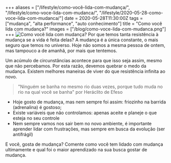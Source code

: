 +++
aliases = ["/lifestyle/como-você-lida-com-mudança/", "/lifestyle/como-voce-lida-com-mudanca/", "/lifestyle/2020-05-28-como-voce-lida-com-mudanca/"]
date = 2020-05-28T11:30:00Z
tags = ["mudança", "alta performance", "auto conhecimento"]
title = "Como você lida com mudança?"
images = ["/blog/como-voce-lida-com-mudanca.png"]
+++
![Como você lida com mudança?](/blog/como-voce-lida-com-mudanca.png)
Por que temos tanta resistência à mudança se a vida é feita delas? A mudança é a única constante, o mais seguro que temos no universo. Hoje não somos a mesma pessoa de ontem, mas tampouco a de amanhã, por mais que tentemos.

Um acúmulo de circunstâncias acontece para que isso seja assim, mesmo que não percebamos. Por esta razão, devemos quebrar o medo da mudança. Existem melhores maneiras de viver do que resistência infinita ao novo.

> "Ninguém se banha no mesmo rio duas vezes, porque tudo muda no rio na qual você se banha" por Heráclito de Efeso

- Hoje gosto de mudança, mas nem sempre foi assim: friozinho na barrida (adrenalina) é gostoso;
- Existe variáveis que não controlamos: apenas aceite e planeje o que esteja no seu controle
- Nem sempre vamos nos sair bem no novo ambiente, é importante aprender lidar com frustrações, mas sempre em busca da evolução (ser antifrágil)

E você, gosta de mudança? Comente como você tem lidado com mudança ultimamente e qual foi o maior aprendizado na sua busca gostar de mudança.

